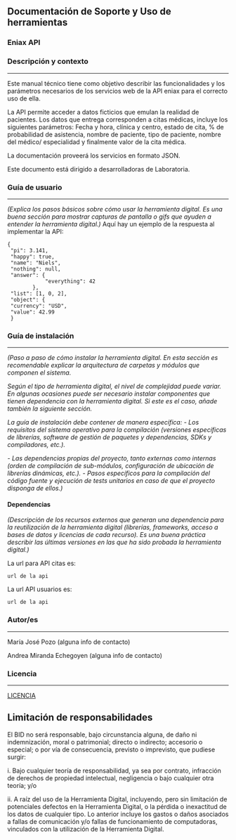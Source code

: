 

## Documentación de Soporte y Uso de herramientas 

### Eniax API
### Descripción y contexto
---
Este manual técnico tiene como objetivo describir las funcionalidades y los parámetros necesarios de los servicios web de la API eniax para el correcto uso de ella.

La API permite acceder a datos ficticios que emulan la realidad de pacientes. Los datos que entrega corresponden a citas médicas, incluye los siguientes parámetros: Fecha y hora, clínica y centro,  estado de cita, % de probabilidad de asistencia, nombre de paciente, tipo de paciente, nombre del médico/ especialidad y finalmente valor de la cita médica.

La documentación proveerá los servicios en formato JSON.

Este documento está dirigido a desarrolladoras de Laboratoria.

### Guía de usuario
---
*(Explica los pasos básicos sobre cómo usar la herramienta digital. Es una buena sección para mostrar capturas de pantalla o gifs que ayuden a entender la herramienta digital.)*
Aquí hay un ejemplo de la respuesta al implementar la API:

    {
     "pi": 3.141,
     "happy": true,
     "name": "Niels",
     "nothing": null,
     "answer": {
     			"everything": 42
     		},
     "list": [1, 0, 2],
     "object": {
     "currency": "USD",
     "value": 42.99
     }
    



 	
### Guía de instalación
---
*(Paso a paso de cómo instalar la herramienta digital. En esta sección es recomendable explicar la arquitectura de carpetas y módulos que componen el sistema.*

*Según el tipo de herramienta digital, el nivel de complejidad puede variar. En algunas ocasiones puede ser necesario instalar componentes que tienen dependencia con la herramienta digital. Si este es el caso, añade también la siguiente sección.*


*La guía de instalación debe contener de manera específica:*
*- Los requisitos del sistema operativo para la compilación (versiones específicas de librerías, software de gestión de paquetes y dependencias, SDKs y compiladores, etc.).*

*- Las dependencias propias del proyecto, tanto externas como internas (orden de compilación de sub-módulos, configuración de ubicación de librerías dinámicas, etc.).*
*- Pasos específicos para la compilación del código fuente y ejecución de tests unitarios en caso de que el proyecto disponga de ellos.)*

#### Dependencias
*(Descripción de los recursos externos que generan una dependencia para la reutilización de la herramienta digital (librerías, frameworks, acceso a bases de datos y licencias de cada recurso). Es una buena práctica describir las últimas versiones en las que ha sido probada la herramienta digital.)*

La url para API citas es:

    url de la api 

La url API usuarios es:

    url de la api


### Autor/es
---
María José Pozo (alguna info de contacto)

Andrea Miranda Echegoyen (alguna info de contacto)


### Licencia 
---
[LICENCIA](https://github.com/chinchillapsico/APIs-eniax/blob/master/LICENSE.md)


## Limitación de responsabilidades

El BID no será responsable, bajo circunstancia alguna, de daño ni indemnización, moral o patrimonial; directo o indirecto; accesorio o especial; o por vía de consecuencia, previsto o imprevisto, que pudiese surgir:

i. Bajo cualquier teoría de responsabilidad, ya sea por contrato, infracción de derechos de propiedad intelectual, negligencia o bajo cualquier otra teoría; y/o

ii. A raíz del uso de la Herramienta Digital, incluyendo, pero sin limitación de potenciales defectos en la Herramienta Digital, o la pérdida o inexactitud de los datos de cualquier tipo. Lo anterior incluye los gastos o daños asociados a fallas de comunicación y/o fallas de funcionamiento de computadoras, vinculados con la utilización de la Herramienta Digital.
